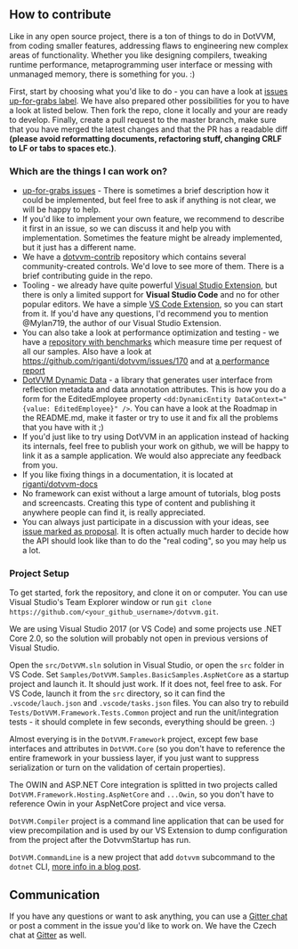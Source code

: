 ## How to contribute

Like in any open source project, there is a ton of things to do in DotVVM, from coding smaller features, addressing flaws to engineering new complex areas of functionality. Whether you like designing compilers, tweaking runtime performance, metaprogramming user interface or messing with unmanaged memory, there is something for you. :)

First, start by choosing what you'd like to do - you can have a look at [issues up-for-grabs label](https://github.com/riganti/dotvvm/issues?utf8=%E2%9C%93&q=is%3Aopen%20is%3Aissue%20label%3A%22up%20for%20grabs%22%20sort%3Areactions-%2B1-desc%20). We have also prepared other possibilities for you to have a look at listed below. Then fork the repo, clone it locally and your are ready to develop. Finally, create a pull request to the master branch, make sure that you have merged the latest changes and that the PR has a readable diff **(please avoid reformatting documents, refactoring stuff, changing CRLF to LF or tabs to spaces etc.)**.

### Which are the things I can work on?

* [up-for-grabs issues](https://github.com/riganti/dotvvm/issues?utf8=%E2%9C%93&q=is%3Aopen%20is%3Aissue%20label%3A%22up%20for%20grabs%22%20sort%3Areactions-%2B1-desc%20) - There is sometimes a brief description how it could be implemented, but feel free to ask if anything is not clear, we will be happy to help.
* If you'd like to implement your own feature, we recommend to describe it first in an issue, so we can discuss it and help you with implementation. Sometimes the feature might be already implemented, but it just has a different name.
* We have a [dotvvm-contrib](https://github.com/riganti/dotvvm-contrib) repository which contains several community-created controls. We'd love to see more of them. There is a brief contributing guide in the repo.
* Tooling - we already have quite powerful [Visual Studio Extension](https://marketplace.visualstudio.com/items?itemName=TomasHerceg.DotVVMforVisualStudio-17892), but there is only a limited support for **Visual Studio Code** and no for other popular editors. We have a simple [VS Code Extension](https://github.com/riganti/dotvvm-extension-vscode), so you can start from it. If you'd have any questions, I'd recommend you to mention @Mylan719, the author of our Visual Studio Extension.
* You can also take a look at performance optimization and testing - we have a [repository with benchmarks](https://github.com/riganti/dotvvm-benchmarks) which measure time per request of all our samples. Also have a look at https://github.com/riganti/dotvvm/issues/170 and at [a performance report](https://ipfs.io/ipfs/QmScnYdY8xoPeHPN85edPdLPbi3GvHrUGicvHAuyMdrAQE/reports/BenchmarkRun-001-2017-05-31-10-34-59/report.html)
* [DotVVM Dynamic Data](https://github.com/riganti/dotvvm-dynamic-data) - a library that generates user interface from reflection metadata and data annotation attributes. This is how you do a form for the EditedEmployee property `<dd:DynamicEntity DataContext="{value: EditedEmployee}" />`. You can have a look at the Roadmap in the README.md, make it faster or try to use it and fix all the problems that you have with it ;)
* If you'd just like to try using DotVVM in an application instead of hacking its internals, feel free to publish your work on github, we will be happy to link it as a sample application. We would also appreciate any feedback from you.
* If you like fixing things in a documentation, it is located at [riganti/dotvvm-docs](https://github.com/riganti/dotvvm-docs)
* No framework can exist without a large amount of tutorials, blog posts and screencasts. Creating this type of content and publishing it anywhere people can find it, is really appreciated. 
* You can always just participate in a discussion with your ideas, see [issue marked as proposal](https://github.com/riganti/dotvvm/issues?q=is%3Aopen+is%3Aissue+label%3Aproposal+sort%3Acomments-desc). It is often actually much harder to decide how the API should look like than to do the "real coding", so you may help us a lot.

### Project Setup

To get started, fork the repository, and clone it on or computer. You can use Visual Studio's Team Explorer window or run `git clone https://github.com/<your_github_username>/dotvvm.git`. 

We are using Visual Studio 2017 (or VS Code) and some projects use .NET Core 2.0, so the solution will probably not open in previous versions of Visual Studio. 

Open the `src/DotVVM.sln` solution in Visual Studio, or open the `src` folder in VS Code. Set `Samples/DotVVM.Samples.BasicSamples.AspNetCore` as a startup project and launch it. It should just work. If it does not, feel free to ask. For VS Code, launch it from the `src` directory, so it can find the `.vscode/lauch.json` and `.vscode/tasks.json` files. You can also try to rebuild `Tests/DotVVM.Framework.Tests.Common` project and run the unit/integration tests - it should complete in few seconds, everything should be green. :)

Almost everying is in the `DotVVM.Framework` project, except few base interfaces and attributes in `DotVVM.Core` (so you don't have to reference the entire framework in your bussiess layer, if you just want to suppress serialization or turn on the validation of certain properties). 

The OWIN and ASP.NET Core integration is splitted in two projects called `DotVVM.Framework.Hosting.AspNetCore` and `...Owin`, so you don't have to reference Owin in your AspNetCore project and vice versa. 

`DotVVM.Compiler` project is a command line application that can be used for view precompilation and is used by our VS Extension to dump configuration from the project after the DotvvmStartup has run. 

`DotVVM.CommandLine` is a new project that add `dotvvm` subcommand to the `dotnet` CLI, [more info in a blog post](https://www.dotvvm.com/blog/17/DotVVM-1-1-RC-5-dotnet-new-and-DotVVM-CLI). 

## Communication

If you have any questions or want to ask anything, you can use a [Gitter chat](https://gitter.im/riganti/dotvvm) or post a comment in the issue you'd like to work on. We have the Czech chat at [Gitter](https://gitter.im/riganti/dotvvm-cz) as well.
